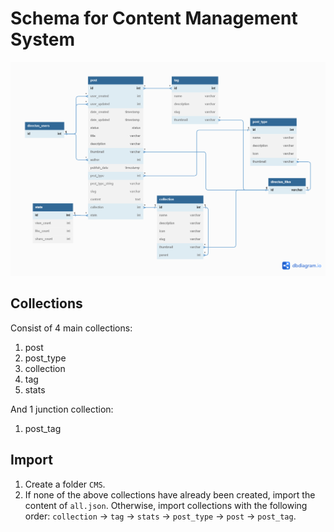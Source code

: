 # Schema for Content Management System

![](./diagram.png)

## Collections

Consist of 4 main collections:
1. post
2. post_type
3. collection
4. tag
5. stats

And 1 junction collection:
1. post_tag

## Import

1. Create a folder `CMS`.
2. If none of the above collections have already been created, import the content of `all.json`. Otherwise, import collections with the following order: `collection` -> `tag` -> `stats` -> `post_type` -> `post` -> `post_tag`.

